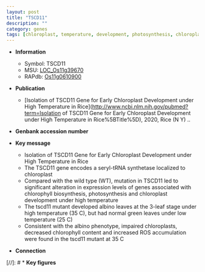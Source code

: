 ```yaml
---
layout: post
title: "TSCD11"
description: ""
category: genes
tags: [chloroplast, temperature, development, photosynthesis, chloroplast development, chlorophyll content]
---
```


* **Information**  
    + Symbol: TSCD11  
    + MSU: [LOC_Os11g39670](http://rice.uga.edu/cgi-bin/ORF_infopage.cgi?orf=LOC_Os11g39670)  
    + RAPdb: [Os11g0610900](http://rapdb.dna.affrc.go.jp/viewer/gbrowse_details/irgsp1?name=Os11g0610900)  

* **Publication**  
    + [Isolation of TSCD11 Gene for Early Chloroplast Development under High Temperature in Rice](http://www.ncbi.nlm.nih.gov/pubmed?term=Isolation of TSCD11 Gene for Early Chloroplast Development under High Temperature in Rice%5BTitle%5D), 2020, Rice (N Y) ..

* **Genbank accession number**  

* **Key message**  
    + Isolation of TSCD11 Gene for Early Chloroplast Development under High Temperature in Rice
    + The TSCD11 gene encodes a seryl-tRNA synthetase localized to chloroplast
    + Compared with the wild type (WT), mutation in TSCD11 led to significant alteration in expression levels of genes associated with chlorophyll biosynthesis, photosynthesis and chloroplast development under high temperature
    + The tscd11 mutant developed albino leaves at the 3-leaf stage under high temperature (35 <a1><e3>C), but had normal green leaves under low temperature (25 <a1><e3>C)
    + Consistent with the albino phenotype, impaired chloroplasts, decreased chlorophyll content and increased ROS accumulation were found in the tscd11 mutant at 35 <a1><e3>C

* **Connection**  

[//]: # * **Key figures**  


